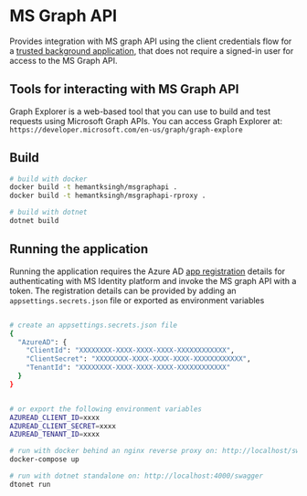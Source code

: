 # MS Graph API

Provides integration with MS graph API using the client credentials flow for a [trusted background application](https://docs.microsoft.com/en-us/azure/active-directory/develop/scenario-daemon-overview), that does not require a signed-in user for access to the MS Graph API.

## Tools for interacting with MS Graph API

Graph Explorer is a web-based tool that you can use to build and test requests using Microsoft Graph APIs. You can access Graph Explorer at: `https://developer.microsoft.com/en-us/graph/graph-explore`

## Build

```sh
# build with docker
docker build -t hemantksingh/msgraphapi .
docker build -t hemantksingh/msgraphapi-rproxy .

# build with dotnet
dotnet build
```

## Running the application

Running the application requires the Azure AD [app registration](https://docs.microsoft.com/en-us/azure/active-directory/develop/scenario-daemon-app-registration) details for authenticating with MS Identity platform and invoke the MS graph API with a token. The registration details can be provided by adding an `appsettings.secrets.json` file or exported as environment variables

```sh

# create an appsettings.secrets.json file
{
  "AzureAD": {
    "ClientId": "XXXXXXXX-XXXX-XXXX-XXXX-XXXXXXXXXXXX",
    "ClientSecret": "XXXXXXXX-XXXX-XXXX-XXXX-XXXXXXXXXXXX",
    "TenantId": "XXXXXXXX-XXXX-XXXX-XXXX-XXXXXXXXXXXX"
  }
}


# or export the following environment variables
AZUREAD_CLIENT_ID=xxxx
AZUREAD_CLIENT_SECRET=xxxx
AZUREAD_TENANT_ID=xxxx

# run with docker behind an nginx reverse proxy on: http://localhost/swagger
docker-compose up

# run with dotnet standalone on: http://localhost:4000/swagger
dtonet run
```
